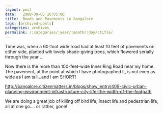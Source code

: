```yaml
---
layout: post
date:	2008-09-05 10:05:00
title:  Roads and Pavements in Bangalore
tags: [archived-posts]
categories: archives
permalink: /:categories/:year/:month/:day/:title/
---
```

Time was, when a 60-foot wide road had at least 10 feet of pavements on either side, planted wih lovely shade-giving trees, which flowered serially through the year...

Now there is the more than 100-feet-wide Inner Ring Road near my home. The pavement, at the point at which I have photographed it, is not even as wide as I am tall...and I am SHORT!


http://bangalore.citizenmatters.in/blogs/show_entry/409-civic-urban-planning-environment-infrastructure-city-life-the-width-of-the-footpath


We are doing a great job of killing off bird life, insect life and pedestrian life, all at one go.... or rather, gone!
